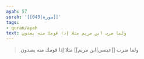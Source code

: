 ```yaml
---
ayah: 57
surah: '[[043|سورة]]'
tags:
- quran/ayah
text: ولما ضرب ابن مريم مثلا إذا قومك منه يصدون
---
```

> ولما ضرب [[عيسى|ابن مريم]] مثلا إذا قومك منه يصدون
